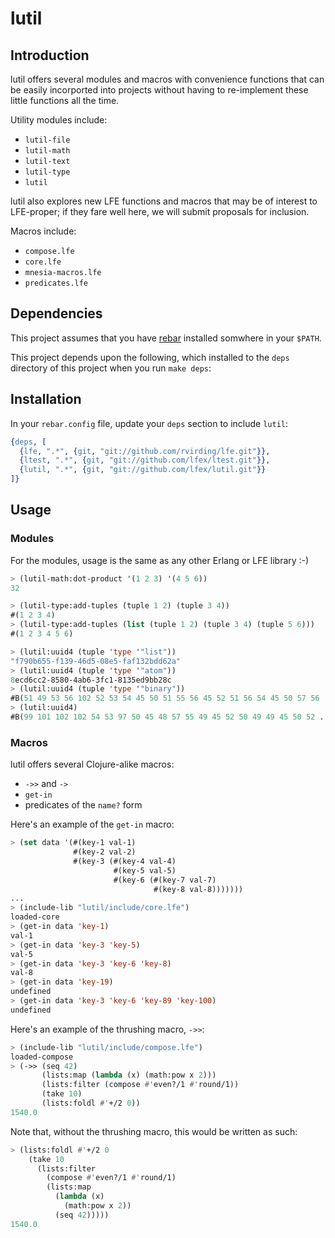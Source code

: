 # lutil


## Introduction

lutil offers several modules and macros with convenience functions that can
be easily incorported into projects without having to re-implement these
little functions all the time.

Utility modules include:
 * ``lutil-file``
 * ``lutil-math``
 * ``lutil-text``
 * ``lutil-type``
 * ``lutil``

lutil also explores new LFE functions and macros that may be of interest to
LFE-proper; if they fare well here, we will submit proposals for inclusion.

Macros include:
 * ``compose.lfe``
 * ``core.lfe``
 * ``mnesia-macros.lfe``
 * ``predicates.lfe``

## Dependencies

This project assumes that you have [rebar](https://github.com/rebar/rebar)
installed somwhere in your ``$PATH``.

This project depends upon the following, which installed to the ``deps``
directory of this project when you run ``make deps``:


## Installation

In your ``rebar.config`` file, update your ``deps`` section to include
``lutil``:

```erlang
{deps, [
  {lfe, ".*", {git, "git://github.com/rvirding/lfe.git"}},
  {ltest, ".*", {git, "git://github.com/lfex/ltest.git"}},
  {lutil, ".*", {git, "git://github.com/lfex/lutil.git"}}
]}
```


## Usage

### Modules

For the modules, usage is the same as any other Erlang or LFE library :-)

```cl
> (lutil-math:dot-product '(1 2 3) '(4 5 6))
32

> (lutil-type:add-tuples (tuple 1 2) (tuple 3 4))
#(1 2 3 4)
> (lutil-type:add-tuples (list (tuple 1 2) (tuple 3 4) (tuple 5 6)))
#(1 2 3 4 5 6)

> (lutil:uuid4 (tuple 'type '"list"))
"f790b655-f139-46d5-08e5-faf132bdd62a"
> (lutil:uuid4 (tuple 'type '"atom"))
8ecd6cc2-8580-4ab6-3fc1-8135ed9bb28c
> (lutil:uuid4 (tuple 'type '"binary"))
#B(51 49 53 56 102 52 53 54 45 50 51 55 56 45 52 51 56 54 45 50 57 56 ...)
> (lutil:uuid4)
#B(99 101 102 102 54 53 97 50 45 48 57 55 49 45 52 50 49 49 45 50 52 ...)
```

### Macros

lutil offers several Clojure-alike macros:
 * ``->>`` and ``->``
 * ``get-in``
 * predicates of the ``name?`` form

Here's an example of the ``get-in`` macro:

```cl
> (set data '(#(key-1 val-1)
              #(key-2 val-2)
              #(key-3 (#(key-4 val-4)
                       #(key-5 val-5)
                       #(key-6 (#(key-7 val-7)
                                #(key-8 val-8)))))))
...
> (include-lib "lutil/include/core.lfe")
loaded-core
> (get-in data 'key-1)
val-1
> (get-in data 'key-3 'key-5)
val-5
> (get-in data 'key-3 'key-6 'key-8)
val-8
> (get-in data 'key-19)
undefined
> (get-in data 'key-3 'key-6 'key-89 'key-100)
undefined

```

Here's an example of the thrushing macro, ``->>``:

```cl
> (include-lib "lutil/include/compose.lfe")
loaded-compose
> (->> (seq 42)
       (lists:map (lambda (x) (math:pow x 2)))
       (lists:filter (compose #'even?/1 #'round/1))
       (take 10)
       (lists:foldl #'+/2 0))
1540.0
```

Note that, without the thrushing macro, this would be written as such:

```cl
> (lists:foldl #'+/2 0
    (take 10
      (lists:filter
        (compose #'even?/1 #'round/1)
        (lists:map
          (lambda (x)
            (math:pow x 2))
          (seq 42)))))
1540.0
```
